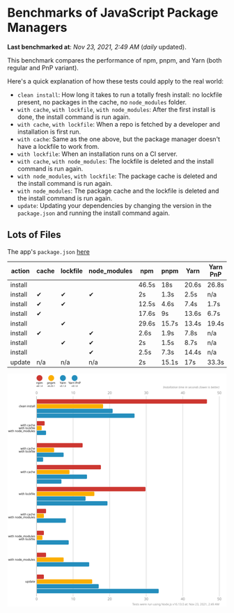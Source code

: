# Benchmarks of JavaScript Package Managers

**Last benchmarked at**: _Nov 23, 2021, 2:49 AM_ (_daily_ updated).

This benchmark compares the performance of npm, pnpm, and Yarn (both regular and PnP variant).

Here's a quick explanation of how these tests could apply to the real world:

- `clean install`: How long it takes to run a totally fresh install: no lockfile present, no packages in the cache, no `node_modules` folder.
- `with cache`, `with lockfile`, `with node_modules`: After the first install is done, the install command is run again.
- `with cache`, `with lockfile`: When a repo is fetched by a developer and installation is first run.
- `with cache`: Same as the one above, but the package manager doesn't have a lockfile to work from.
- `with lockfile`: When an installation runs on a CI server.
- `with cache`, `with node_modules`: The lockfile is deleted and the install command is run again.
- `with node_modules`, `with lockfile`: The package cache is deleted and the install command is run again.
- `with node_modules`: The package cache and the lockfile is deleted and the install command is run again.
- `update`: Updating your dependencies by changing the version in the `package.json` and running the install command again.

## Lots of Files

The app's `package.json` [here](https://github.com/pnpm/pnpm.github.io/blob/main/benchmarks/fixtures/alotta-files/package.json)

| action  | cache | lockfile | node_modules| npm | pnpm | Yarn | Yarn PnP |
| ---     | ---   | ---      | ---         | --- | ---  | ---  | ---      |
| install |       |          |             | 46.5s | 18s | 20.6s | 26.8s |
| install | ✔     | ✔        | ✔           | 2s | 1.3s | 2.5s | n/a |
| install | ✔     | ✔        |             | 12.5s | 4.6s | 7.4s | 1.7s |
| install | ✔     |          |             | 17.6s | 9s | 13.6s | 6.7s |
| install |       | ✔        |             | 29.6s | 15.7s | 13.4s | 19.4s |
| install | ✔     |          | ✔           | 2.6s | 1.9s | 7.8s | n/a |
| install |       | ✔        | ✔           | 2s | 1.5s | 8.7s | n/a |
| install |       |          | ✔           | 2.5s | 7.3s | 14.4s | n/a |
| update  | n/a | n/a | n/a | 2s | 15.1s | 17s | 33.3s |

![Graph of the alotta-files results](../../static/img/benchmarks/alotta-files.svg)